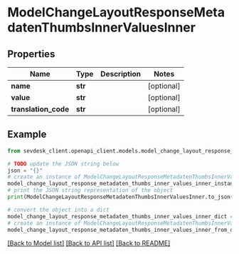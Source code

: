 # ModelChangeLayoutResponseMetadatenThumbsInnerValuesInner


## Properties

Name | Type | Description | Notes
------------ | ------------- | ------------- | -------------
**name** | **str** |  | [optional] 
**value** | **str** |  | [optional] 
**translation_code** | **str** |  | [optional] 

## Example

```python
from sevdesk_client.openapi_client.models.model_change_layout_response_metadaten_thumbs_inner_values_inner import ModelChangeLayoutResponseMetadatenThumbsInnerValuesInner

# TODO update the JSON string below
json = "{}"
# create an instance of ModelChangeLayoutResponseMetadatenThumbsInnerValuesInner from a JSON string
model_change_layout_response_metadaten_thumbs_inner_values_inner_instance = ModelChangeLayoutResponseMetadatenThumbsInnerValuesInner.from_json(json)
# print the JSON string representation of the object
print(ModelChangeLayoutResponseMetadatenThumbsInnerValuesInner.to_json())

# convert the object into a dict
model_change_layout_response_metadaten_thumbs_inner_values_inner_dict = model_change_layout_response_metadaten_thumbs_inner_values_inner_instance.to_dict()
# create an instance of ModelChangeLayoutResponseMetadatenThumbsInnerValuesInner from a dict
model_change_layout_response_metadaten_thumbs_inner_values_inner_from_dict = ModelChangeLayoutResponseMetadatenThumbsInnerValuesInner.from_dict(model_change_layout_response_metadaten_thumbs_inner_values_inner_dict)
```
[[Back to Model list]](../README.md#documentation-for-models) [[Back to API list]](../README.md#documentation-for-api-endpoints) [[Back to README]](../README.md)


